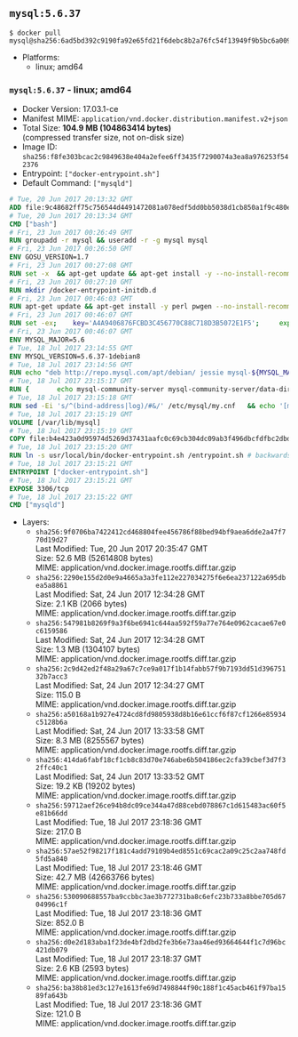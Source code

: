 ## `mysql:5.6.37`

```console
$ docker pull mysql@sha256:6ad5bd392c9190fa92e65fd21f6debc8b2a76fc54f13949f9b5bc6a0096a5285
```

-	Platforms:
	-	linux; amd64

### `mysql:5.6.37` - linux; amd64

-	Docker Version: 17.03.1-ce
-	Manifest MIME: `application/vnd.docker.distribution.manifest.v2+json`
-	Total Size: **104.9 MB (104863414 bytes)**  
	(compressed transfer size, not on-disk size)
-	Image ID: `sha256:f8fe303bcac2c9849638e404a2efee6ff3435f7290074a3ea8a976253f542376`
-	Entrypoint: `["docker-entrypoint.sh"]`
-	Default Command: `["mysqld"]`

```dockerfile
# Tue, 20 Jun 2017 20:13:32 GMT
ADD file:9c48682ff75c756544d4491472081a078edf5dd0bb5038d1cb850a1f9c480e3e in / 
# Tue, 20 Jun 2017 20:13:34 GMT
CMD ["bash"]
# Fri, 23 Jun 2017 00:26:49 GMT
RUN groupadd -r mysql && useradd -r -g mysql mysql
# Fri, 23 Jun 2017 00:26:50 GMT
ENV GOSU_VERSION=1.7
# Fri, 23 Jun 2017 00:27:08 GMT
RUN set -x 	&& apt-get update && apt-get install -y --no-install-recommends ca-certificates wget && rm -rf /var/lib/apt/lists/* 	&& wget -O /usr/local/bin/gosu "https://github.com/tianon/gosu/releases/download/$GOSU_VERSION/gosu-$(dpkg --print-architecture)" 	&& wget -O /usr/local/bin/gosu.asc "https://github.com/tianon/gosu/releases/download/$GOSU_VERSION/gosu-$(dpkg --print-architecture).asc" 	&& export GNUPGHOME="$(mktemp -d)" 	&& gpg --keyserver ha.pool.sks-keyservers.net --recv-keys B42F6819007F00F88E364FD4036A9C25BF357DD4 	&& gpg --batch --verify /usr/local/bin/gosu.asc /usr/local/bin/gosu 	&& rm -r "$GNUPGHOME" /usr/local/bin/gosu.asc 	&& chmod +x /usr/local/bin/gosu 	&& gosu nobody true 	&& apt-get purge -y --auto-remove ca-certificates wget
# Fri, 23 Jun 2017 00:27:10 GMT
RUN mkdir /docker-entrypoint-initdb.d
# Fri, 23 Jun 2017 00:46:03 GMT
RUN apt-get update && apt-get install -y perl pwgen --no-install-recommends && rm -rf /var/lib/apt/lists/*
# Fri, 23 Jun 2017 00:46:07 GMT
RUN set -ex; 	key='A4A9406876FCBD3C456770C88C718D3B5072E1F5'; 	export GNUPGHOME="$(mktemp -d)"; 	gpg --keyserver ha.pool.sks-keyservers.net --recv-keys "$key"; 	gpg --export "$key" > /etc/apt/trusted.gpg.d/mysql.gpg; 	rm -r "$GNUPGHOME"; 	apt-key list > /dev/null
# Fri, 23 Jun 2017 00:46:07 GMT
ENV MYSQL_MAJOR=5.6
# Tue, 18 Jul 2017 23:14:55 GMT
ENV MYSQL_VERSION=5.6.37-1debian8
# Tue, 18 Jul 2017 23:14:56 GMT
RUN echo "deb http://repo.mysql.com/apt/debian/ jessie mysql-${MYSQL_MAJOR}" > /etc/apt/sources.list.d/mysql.list
# Tue, 18 Jul 2017 23:15:17 GMT
RUN { 		echo mysql-community-server mysql-community-server/data-dir select ''; 		echo mysql-community-server mysql-community-server/root-pass password ''; 		echo mysql-community-server mysql-community-server/re-root-pass password ''; 		echo mysql-community-server mysql-community-server/remove-test-db select false; 	} | debconf-set-selections 	&& apt-get update && apt-get install -y mysql-server="${MYSQL_VERSION}" && rm -rf /var/lib/apt/lists/* 	&& rm -rf /var/lib/mysql && mkdir -p /var/lib/mysql /var/run/mysqld 	&& chown -R mysql:mysql /var/lib/mysql /var/run/mysqld 	&& chmod 777 /var/run/mysqld
# Tue, 18 Jul 2017 23:15:18 GMT
RUN sed -Ei 's/^(bind-address|log)/#&/' /etc/mysql/my.cnf 	&& echo '[mysqld]\nskip-host-cache\nskip-name-resolve' > /etc/mysql/conf.d/docker.cnf
# Tue, 18 Jul 2017 23:15:19 GMT
VOLUME [/var/lib/mysql]
# Tue, 18 Jul 2017 23:15:19 GMT
COPY file:b4e423a0d95974d5269d37431aafc0c69cb304dc09ab3f496dbcfdfbc2dbd818 in /usr/local/bin/ 
# Tue, 18 Jul 2017 23:15:20 GMT
RUN ln -s usr/local/bin/docker-entrypoint.sh /entrypoint.sh # backwards compat
# Tue, 18 Jul 2017 23:15:21 GMT
ENTRYPOINT ["docker-entrypoint.sh"]
# Tue, 18 Jul 2017 23:15:21 GMT
EXPOSE 3306/tcp
# Tue, 18 Jul 2017 23:15:22 GMT
CMD ["mysqld"]
```

-	Layers:
	-	`sha256:9f0706ba7422412cd468804fee456786f88bed94bf9aea6dde2a47f770d19d27`  
		Last Modified: Tue, 20 Jun 2017 20:35:47 GMT  
		Size: 52.6 MB (52614808 bytes)  
		MIME: application/vnd.docker.image.rootfs.diff.tar.gzip
	-	`sha256:2290e155d2d0e9a4665a3a3fe112e227034275f6e6ea237122a695dbea5a8861`  
		Last Modified: Sat, 24 Jun 2017 12:34:28 GMT  
		Size: 2.1 KB (2066 bytes)  
		MIME: application/vnd.docker.image.rootfs.diff.tar.gzip
	-	`sha256:547981b8269f9a3f6be6941c644aa592f59a77e764e0962cacae67e0c6159586`  
		Last Modified: Sat, 24 Jun 2017 12:34:28 GMT  
		Size: 1.3 MB (1304107 bytes)  
		MIME: application/vnd.docker.image.rootfs.diff.tar.gzip
	-	`sha256:2c9d42ed2f48a29a67c7ce9a017f1b14fabb57f9b7193dd51d39675132b7acc3`  
		Last Modified: Sat, 24 Jun 2017 12:34:27 GMT  
		Size: 115.0 B  
		MIME: application/vnd.docker.image.rootfs.diff.tar.gzip
	-	`sha256:a50168a1b927e4724cd8fd9805938d8b16e61ccf6f87cf1266e85934c5128b6a`  
		Last Modified: Sat, 24 Jun 2017 13:33:58 GMT  
		Size: 8.3 MB (8255567 bytes)  
		MIME: application/vnd.docker.image.rootfs.diff.tar.gzip
	-	`sha256:414da6fabf18cf1cb8c83d70e746abe6b504186ec2cfa39cbef3d7f32ffc40c1`  
		Last Modified: Sat, 24 Jun 2017 13:33:52 GMT  
		Size: 19.2 KB (19202 bytes)  
		MIME: application/vnd.docker.image.rootfs.diff.tar.gzip
	-	`sha256:59712aef26ce94b8dc09ce344a47d88cebd078867c1d615483ac60f5e81b66dd`  
		Last Modified: Tue, 18 Jul 2017 23:18:36 GMT  
		Size: 217.0 B  
		MIME: application/vnd.docker.image.rootfs.diff.tar.gzip
	-	`sha256:57ae52f98217f181c4add79109b4ed8551c69cac2a09c25c2aa748fd5fd5a840`  
		Last Modified: Tue, 18 Jul 2017 23:18:46 GMT  
		Size: 42.7 MB (42663766 bytes)  
		MIME: application/vnd.docker.image.rootfs.diff.tar.gzip
	-	`sha256:530090688557ba9ccbbc3ae3b772731ba8c6efc23b733a8bbe705d6704996c1f`  
		Last Modified: Tue, 18 Jul 2017 23:18:36 GMT  
		Size: 852.0 B  
		MIME: application/vnd.docker.image.rootfs.diff.tar.gzip
	-	`sha256:d0e2d183aba1f23de4bf2dbd2fe3b6e73aa46ed93664644f1c7d96bc421db079`  
		Last Modified: Tue, 18 Jul 2017 23:18:37 GMT  
		Size: 2.6 KB (2593 bytes)  
		MIME: application/vnd.docker.image.rootfs.diff.tar.gzip
	-	`sha256:ba38b81ed3c127e1613fe69d7498844f90c188f1c45acb461f97ba1589fa643b`  
		Last Modified: Tue, 18 Jul 2017 23:18:36 GMT  
		Size: 121.0 B  
		MIME: application/vnd.docker.image.rootfs.diff.tar.gzip
